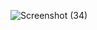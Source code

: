 ![Screenshot (34)](https://user-images.githubusercontent.com/101688566/161426170-dcc92628-d848-44fa-bb67-793799a01d0d.png)
